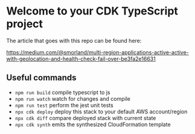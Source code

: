 # Welcome to your CDK TypeScript project

The article that goes with this repo can be found here:

https://medium.com/@smorland/multi-region-applications-active-active-with-geolocation-and-health-check-fail-over-be3fa2e16631

## Useful commands

* `npm run build`   compile typescript to js
* `npm run watch`   watch for changes and compile
* `npm run test`    perform the jest unit tests
* `npx cdk deploy`  deploy this stack to your default AWS account/region
* `npx cdk diff`    compare deployed stack with current state
* `npx cdk synth`   emits the synthesized CloudFormation template
